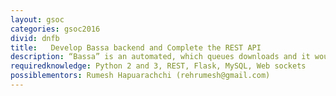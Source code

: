 ```yaml
---
layout: gsoc
categories: gsoc2016
divid: dnfb
title:   Develop Bassa backend and Complete the REST API
description: “Bassa” is an automated, which queues downloads and it would complete the downloads at night time when the traffic is low. It caches downloads and keeps it in the local server for some time until it has no further requests in a given time. After files are downloaded users can get their files which are saved on local servers which does not require external internet bandwidth. Bassa is written using Python 2 and Flask framework. It's based on MySQL. It uses Aria2 to handle downloads.Task includes following, <br/> <ul type="square"><li>Complete the back end API Write a install script including all the dependencies</li><li>Debug the error with SQL db fix it while connecting an ORM</li><li>Migrate to Python 3</li><li>Complete the REST API</li></ul> 
requiredknowledge: Python 2 and 3, REST, Flask, MySQL, Web sockets
possiblementors: Rumesh Hapuarachchi (rehrumesh@gmail.com)
---
```

